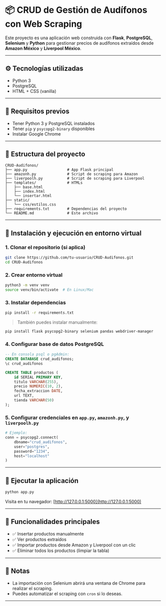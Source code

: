 # 📦 CRUD de Gestión de Audífonos con Web Scraping

Este proyecto es una aplicación web construida con **Flask**, **PostgreSQL**, **Selenium** y **Python** para gestionar precios de audífonos extraídos desde **Amazon México** y **Liverpool México**.

---

## ⚙️ Tecnologías utilizadas

- Python 3
- PostgreSQL
- HTML + CSS (vanilla)

---

## 🧰 Requisitos previos

- Tener Python 3 y PostgreSQL instalados
- Tener `pip` y `psycopg2-binary` disponibles
- Instalar Google Chrome

---

## 📁 Estructura del proyecto

```
CRUD-Audifonos/
├── app.py                  # App Flask principal
├── amazonh.py              # Script de scraping para Amazon
├── liverpoolh.py           # Script de scraping para Liverpool
├── templates/              # HTMLs
│   ├── base.html
│   ├── index.html
│   └── insertar.html
├── static/
│   └── css/estilos.css
├── requirements.txt        # Dependencias del proyecto
└── README.md               # Este archivo
```

---

## 🔧 Instalación y ejecución en entorno virtual

### 1. Clonar el repositorio (si aplica)
```bash
git clone https://github.com/tu-usuario/CRUD-Audifonos.git
cd CRUD-Audifonos
```

### 2. Crear entorno virtual
```bash
python3 -m venv venv
source venv/bin/activate  # En Linux/Mac
```

### 3. Instalar dependencias
```bash
pip install -r requirements.txt
```

> También puedes instalar manualmente:
```bash
pip install flask psycopg2-binary selenium pandas webdriver-manager
```

### 4. Configurar base de datos PostgreSQL
```sql
-- En consola psql o pgAdmin:
CREATE DATABASE crud_audifonos;
\c crud_audifonos

CREATE TABLE productos (
    id SERIAL PRIMARY KEY,
    titulo VARCHAR(255),
    precio NUMERIC(10, 2),
    fecha_extraccion DATE,
    url TEXT,
    tienda VARCHAR(50)
);
```

### 5. Configurar credenciales en `app.py`, `amazonh.py`, y `liverpoolh.py`
```python
# Ejemplo:
conn = psycopg2.connect(
    dbname="crud_audifonos",
    user="postgres",
    password="1234",
    host="localhost"
)
```

---

## 🚀 Ejecutar la aplicación

```bash
python app.py
```

Visita en tu navegador: [http://127.0.0.1:5000](http://127.0.0.1:5000)

---

## 🧪 Funcionalidades principales

- ✅ Insertar productos manualmente
- ✅ Ver productos extraídos
- ✅ Importar productos desde Amazon y Liverpool con un clic
- ✅ Eliminar todos los productos (limpiar la tabla)

---

## 📌 Notas

- La importación con Selenium abrirá una ventana de Chrome para realizar el scraping.
- Puedes automatizar el scraping con `cron` si lo deseas.

---
